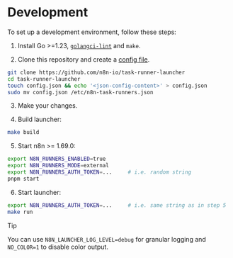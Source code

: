 # Development

To set up a development environment, follow these steps:

1. Install Go >=1.23, [`golangci-lint`](https://golangci-lint.run/welcome/install/) and `make`.

2. Clone this repository and create a [config file](setup.md).

```sh
git clone https://github.com/n8n-io/task-runner-launcher
cd task-runner-launcher
touch config.json && echo '<json-config-content>' > config.json
sudo mv config.json /etc/n8n-task-runners.json
```

3. Make your changes.

4. Build launcher:

```sh
make build
```

5. Start n8n >= 1.69.0:

```sh
export N8N_RUNNERS_ENABLED=true
export N8N_RUNNERS_MODE=external
export N8N_RUNNERS_AUTH_TOKEN=...     # i.e. random string
pnpm start
```

6. Start launcher:

```sh
export N8N_RUNNERS_AUTH_TOKEN=...     # i.e. same string as in step 5
make run
```

> [!TIP]
> You can use `N8N_LAUNCHER_LOG_LEVEL=debug` for granular logging and `NO_COLOR=1` to disable color output.
